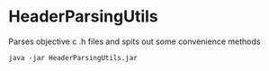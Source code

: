 HeaderParsingUtils
==================

Parses objective c .h files and spits out some convenience methods

```
java -jar HeaderParsingUtils.jar
````
